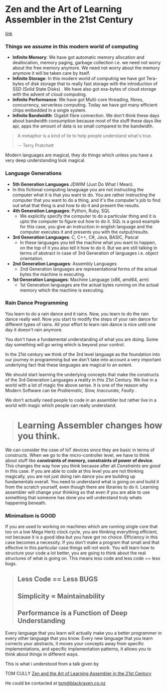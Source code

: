 # Zen and the Art of Learning Assembler in the 21st Century

[link](https://www.youtube.com/watch?v=zWGn3kMz3rU)

### Things we assume in this modern world of computing

- __Infinite Memory__: We have got automatic memory allocation and deallocation, memory paging, garbage collection i.e. we need not worry about the free memory anymore. We need not worry about the memory anymore it will be taken care by itself.
- __Infinite Storage__: In this modern world of computing we have got Tera-bytes of disk storage that to really fast storage with the introduction of SSD (Solid State Disks) . We have also got exa-bytes of cloud storage with the advent of cloud computing.
- **Infinite Performance**: We have got Multi-core threading, fibres, concurrency, serverless computing. Today we have got many efficient chips embedded in a single system.
- __Infinite Bandwidth__: Gigabit fibre connection. We don't think these days about bandwidth consumption because most of the stuff these days like api, apps the amount of data is so small compared to the bandwidth.



> A metaphor is a kind of lie to help people understand what's true.
>
> -- Terry Pratchett



Modern languages are magical, they do things which unless you have a very deep understanding look magical.

### Language Generations

-  __5th Generation Languages__ JDWIM (Just Do What I Mean). 
  - In this fictional computing lanaguage you are not instructing the computer what it is that you want to do. You are rather instructing the computer that you want to do a thing, and it's the computer's job to find out what that thing is and how to do it and present the results.
- __4th Generation Languages__: Python, Ruby, SQL
  - We explicitly specify the computer to do a particular thing and it is upto the computer to figure out how to do it. SQL is a good example for this case, you give an instruction in english language and the computer executes it and presents you with the output/results.
- __3rd Generation Languages__: C, C++, C#, Java, BASIC, Pascal
  - In these languages you tell the machine what you want to happen, on the top of it you also tell it how to do it. But we are still talking in terms of abstract in case of 3rd Generation of languages i.e. object orientation.
- __2nd Generation Languages__: Assembly Languages
  - 2nd Generation languages are representational forms of the actual bytes the machine is executing.
- __1st Generation Languages__: Machine Language (x86, amd64, arm)
  - 1st Generation languages are the actual bytes running on the actual memory which the machine is executing.



### Rain Dance Programming

You learn to do a rain dance and it rains. Now, you learn to do the rain dance really well. Now you start to modify the steps of your rain dance for different types of rains. All your effort to learn rain dance is nice until one day it doesn't rain anymore. 

You don't have a fundamental understanding of what you are doing. Some day something will go wring which is beyond your control.



In the 21st century we think of the 3rd level language as the foundation into our journey in programming but we don't take into account a very important underlying fact that these languages are magical to an extent.

We should start learning the underlying concepts that make the constructs of the 3rd Generation Languages a reality in this 21st Century.  We live in a world with a lot of magic the above sense. It is one of the reason why Modern Software can be _Problematic, Slow, Inaccurate, Faulty_ .

We don't actually need people to code in an assembler but rather live in a world with magic which people can really understand.



> # Learning Assembler changes how you think.



We can consider the case of IoT devices since they are basic in terms of constructs. When we go to the micro-controller level, we have to think about stuff like __constraints of memory, constraints of power of device__. This changes the way how you think because after all _Constraints are good_ in this case. If you are able to code at this level you are not thinking magically, you are not just doing rain dance you are building up fundamentals overall. You need to understand what is going on and build it from the scratch yourself,  even though there are libraries to do it. Learning assembler will change your thinking so that even if you are able to use something that someone has done you will understand truly whats happening beneath.



### Minimalism is GOOD

If you are used to working on machines which are running single core that too on a low Mega Hertz clock cycle, you are thinking everything efficient, not because it is a good idea but you have got no choice. Efficiency in this case becomes a necessity. If you don't make a program that small and that effective in this particular case things will not work. You will learn how to structure your code a lot better, you are going to think about the real structures of what is going on. This means less code and less code == less bugs.



> ## Less Code == Less BUGS
>
> ## Simplicity ∝ Maintainability
>
> ## Performance is a Function of Deep Understanding







Every language that you learn will actually make you a better programmer in every other language that you know. Every new language that you learn corrects your abstracts, it moves your concepts away from specific implementations, and specific implementation patterns, it allows you to think about things in different ways.





This is what i understood from a talk given by

TOM CULLY
[Zen and the Art of Learning Assembler in the 21st Century](https://2019.linux.conf.au/schedule/presentation/256/)



He could be contacted at tom@blackraven.co.nz



### 



